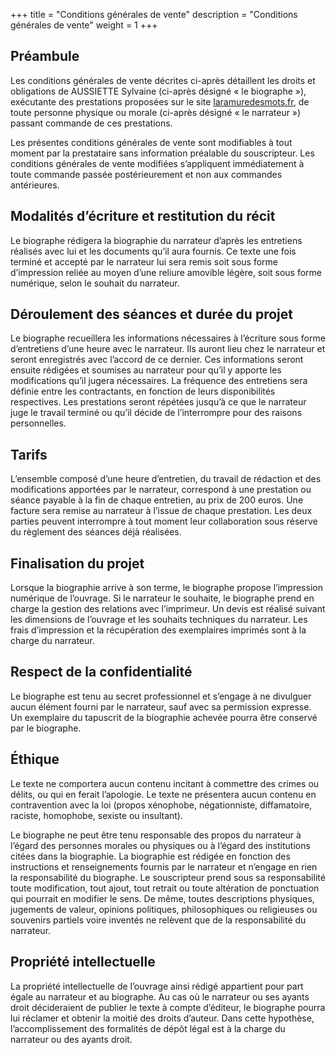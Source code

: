 +++
title = "Conditions générales de vente"
description = "Conditions générales de vente"
weight = 1
+++

## Préambule
Les conditions générales de vente décrites ci-après détaillent les droits et obligations de AUSSIETTE Sylvaine (ci-après désigné « le biographe »), exécutante des prestations proposées sur le site [laramuredesmots.fr](laramuredesmots.fr), de toute personne physique ou morale (ci-après désigné « le narrateur ») passant commande de ces prestations.

Les présentes conditions générales de vente sont modifiables à tout moment par la prestataire sans information préalable du souscripteur. Les conditions générales de vente modifiées s’appliquent immédiatement à toute commande passée postérieurement et non aux commandes antérieures.

## Modalités d’écriture et restitution du récit
Le biographe rédigera la biographie du narrateur d’après les entretiens réalisés avec lui et les documents qu’il aura fournis. Ce texte une fois terminé et accepté par le narrateur lui sera remis soit sous forme d’impression reliée au moyen d’une reliure amovible légère, soit sous forme numérique, selon le souhait du narrateur.

## Déroulement des séances et durée du projet
Le biographe recueillera les informations nécessaires à l’écriture sous forme d’entretiens d’une heure avec le narrateur. Ils auront lieu chez le narrateur et seront enregistrés avec l’accord de ce dernier. Ces informations seront ensuite rédigées et soumises au narrateur pour qu’il y apporte les modifications qu’il jugera nécessaires.
La fréquence des entretiens sera définie entre les contractants, en fonction de leurs disponibilités respectives.
Les prestations seront répétées jusqu’à ce que le narrateur juge le travail terminé ou qu’il décide de l’interrompre pour des raisons personnelles.

## Tarifs
L’ensemble composé d’une heure d’entretien, du travail de rédaction et des modifications apportées par le narrateur, correspond à une prestation ou séance payable à la fin de chaque entretien, au prix de 200 euros. Une facture sera remise au narrateur à l’issue de chaque prestation.
Les deux parties peuvent interrompre à tout moment leur collaboration sous réserve du règlement des séances déjà réalisées.

## Finalisation du projet
Lorsque la biographie arrive à son terme, le biographe propose l’impression numérique de l’ouvrage. Si le narrateur le souhaite, le biographe prend en charge la gestion des relations avec l’imprimeur. Un devis est réalisé suivant les dimensions de l’ouvrage et les souhaits techniques du narrateur. Les frais d’impression et la récupération des exemplaires imprimés sont à la charge du narrateur.

## Respect de la confidentialité
Le biographe est tenu au secret professionnel et s’engage à ne divulguer aucun élément fourni par le narrateur, sauf avec sa permission expresse.
Un exemplaire du tapuscrit de la biographie achevée pourra être conservé par le biographe.

## Éthique
Le texte ne comportera aucun contenu incitant à commettre des crimes ou délits, ou qui en ferait l’apologie. Le texte ne présentera aucun contenu en contravention avec la loi (propos xénophobe, négationniste, diffamatoire, raciste, homophobe, sexiste ou insultant).

Le biographe ne peut être tenu responsable des propos du narrateur à l’égard des personnes morales ou physiques ou à l’égard des institutions citées dans la biographie. La biographie est rédigée en fonction des instructions et renseignements fournis par le narrateur et n’engage en rien la responsabilité du biographe. Le souscripteur prend sous sa responsabilité toute modification, tout ajout, tout retrait ou toute altération de ponctuation qui pourrait en modifier le sens. De même, toutes descriptions physiques, jugements de valeur, opinions politiques, philosophiques ou religieuses ou souvenirs partiels voire inventés ne relèvent que de la responsabilité du narrateur.

## Propriété intellectuelle
La propriété intellectuelle de l’ouvrage ainsi rédigé appartient pour part égale au narrateur et au biographe. Au cas où le narrateur ou ses ayants droit décideraient de publier le texte à compte d’éditeur, le biographe pourra lui réclamer et obtenir la moitié des droits d’auteur. Dans cette hypothèse, l’accomplissement des formalités de dépôt légal est à la charge du narrateur ou des ayants droit.